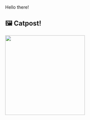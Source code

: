 Hello there!



## 🖼️ Catpost!

<sub>
    <img src="https://cdn2.thecatapi.com/images/e8GfUhqCM.jpg" height="256">
</sub>

